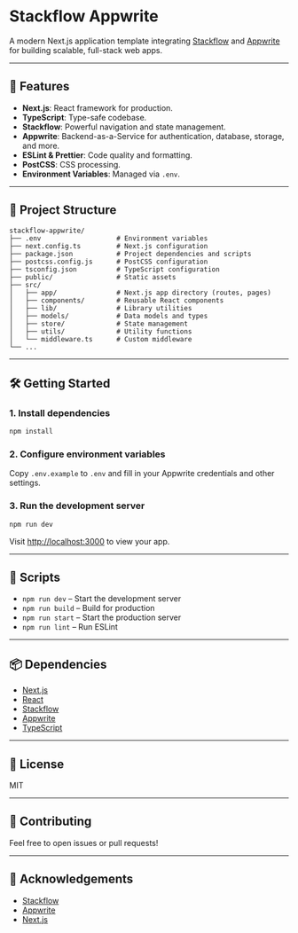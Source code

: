 # Stackflow Appwrite

A modern Next.js application template integrating [Stackflow](https://stackflow.dev/) and [Appwrite](https://appwrite.io/) for building scalable, full-stack web apps.

---

## 🚀 Features

- **Next.js**: React framework for production.
- **TypeScript**: Type-safe codebase.
- **Stackflow**: Powerful navigation and state management.
- **Appwrite**: Backend-as-a-Service for authentication, database, storage, and more.
- **ESLint & Prettier**: Code quality and formatting.
- **PostCSS**: CSS processing.
- **Environment Variables**: Managed via `.env`.

---

## 📁 Project Structure

```
stackflow-appwrite/
├── .env                   # Environment variables
├── next.config.ts         # Next.js configuration
├── package.json           # Project dependencies and scripts
├── postcss.config.js      # PostCSS configuration
├── tsconfig.json          # TypeScript configuration
├── public/                # Static assets
├── src/
│   ├── app/               # Next.js app directory (routes, pages)
│   ├── components/        # Reusable React components
│   ├── lib/               # Library utilities
│   ├── models/            # Data models and types
│   ├── store/             # State management
│   ├── utils/             # Utility functions
│   └── middleware.ts      # Custom middleware
└── ...
```

---

## 🛠️ Getting Started

### 1. Install dependencies

```bash
npm install
```

### 2. Configure environment variables

Copy `.env.example` to `.env` and fill in your Appwrite credentials and other settings.

### 3. Run the development server

```bash
npm run dev
```

Visit [http://localhost:3000](http://localhost:3000) to view your app.

---

## 🧩 Scripts

- `npm run dev` – Start the development server
- `npm run build` – Build for production
- `npm run start` – Start the production server
- `npm run lint` – Run ESLint

---

## 📦 Dependencies

- [Next.js](https://nextjs.org/)
- [React](https://react.dev/)
- [Stackflow](https://stackflow.dev/)
- [Appwrite](https://appwrite.io/)
- [TypeScript](https://www.typescriptlang.org/)

---

## 📝 License

MIT

---

## 🤝 Contributing

Feel free to open issues or pull requests!

---

## 📄 Acknowledgements

- [Stackflow](https://stackflow.dev/)
- [Appwrite](https://appwrite.io/)
- [Next.js](https://nextjs.org/)